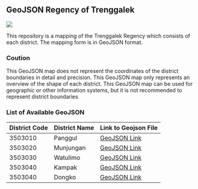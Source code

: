 ## GeoJSON Regency of Trenggalek

![](https://img.shields.io/badge/Project%20Status-Under%20Development-orange)

This repository is a mapping of the Trenggalek Regency which consists of each district. The mapping form is in GeoJSON format.

### Coution

This GeoJSON map does not represent the coordinates of the district boundaries in detail and precision. This GeoJSON map only represents an overview of the shape of each district. This GeoJSON map can be used for geographic or other information systems, but it is not recommended to represent district boundaries

### List of Available GeoJSON

| District Code | District Name | Link to Geojson File |
| ------------- | ------------- | -------------------- |
| 3503010       | Panggul       | [GeoJSON Link](3503010/3503010.geojson) |
| 3503020       | Munjungan     | [GeoJSON Link](3503020/3503020.geojson) |
| 3503030       | Watulimo      | [GeoJSON Link](3503030/3503030.geojson) |
| 3503040       | Kampak        | [GeoJSON Link](3503040/3503040.geojson) |
| 3503040       | Dongko        | [GeoJSON Link](3503050/3503050.geojson) |